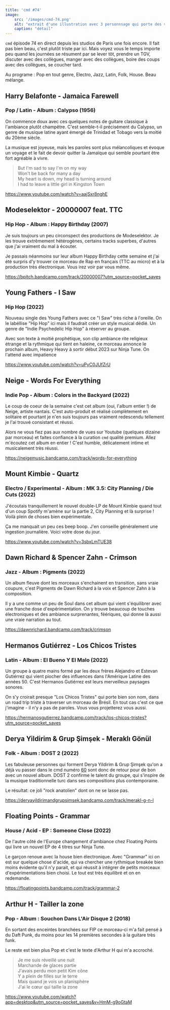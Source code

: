 ```yaml
---
title: 'cmd #74'
image:
    src: '/images/cmd-74.png'
    alt: "extrait d'une illustration avec 3 personnsage qui porte des verres ou des bouteilles"
    caption: "détail"
---
```


`cmd` épisode 74 en direct depuis les studios de Paris une fois encore. Il fait
pas bien beau, c'est plutôt triste par ici. Mais voyez vous le temps importe peu
quand les journées se résument par se lever tôt, prendre un TGV, discuter avec
des collègues, manger avec des collègues, boire des coups avec des collègues, se
coucher tard.

Au programe : Pop en tout genre, Electro, Jazz, Latin, Folk, House. Beau
mélange.



## Harry Belafonte - Jamaica Farewell

### Pop / Latin - Album : Calypso (1956)

On commence doux avec ces quelques notes de guitare classique à l'ambiance
plutôt champêtre. C'est semble-t-il précisément du Calypso, un genre de musique
latine ayant émergé de Trinidad et Tobago vers la moitié du 20ème siècle.

La musique est joyeuse, mais les paroles sont plus mélancoliques et évoque un
voyage et le fait de devoir quitter la Jamaïque qui semble pourtant être fort
agréable à vivre.

> But I'm sad to say I'm on my way <br/>
> Won't be back for many a day <br/>
> My heart is down, my head is turning around <br/>
> I had to leave a little girl in Kingston Town <br/>

https://www.youtube.com/watch?v=aajSxr8nghE



## Modeselektor - 20000007 feat. TTC

### Hip Hop - Album : Happy Birthday (2007)

Je suis toujours un peu circonspect des productions de Modeselektor. Je les
trouve extrêmement hétérogènes, certains tracks superbes, d'autres que j'ai
vraiment du mal à écouter.

Je passais néanmoins sur leur album Happy Birthday cette semaine et j'ai été
surpris d'y trouver ce morceau de Rap en français (TTC au micro) et à la
production très électronique. Vous irez voir par vous même.

https://bpitch.bandcamp.com/track/20000007?utm_source=pocket_saves



## Young Fathers - I Saw

### Hip Hop (2022)

Nouveau single des Young Fathers avec ce "I Saw" très riche à l'oreille. On le
labéllise "Hip Hop" ici mais il faudrait créer un style musical dédié. Un genre
de "Indie Psychedelic Hip Hop" à réserver au groupe.

Avec son texte à moitié prophétique, son clip ambiance rite religieux étrange et
la rythmique qui tient en haleine, ce morceau annonce le prochain album, Heavy
Heavy à sortir début 2023 sur Ninja Tune. On l'attend avec impatience

https://www.youtube.com/watch?v=uPyC0JUfZrU



## Neige - Words For Everything

### Indie Pop - Album : Colors in the Backyard (2022)

Le coup de coeur de la semaine c'est cet album (oui, l'album entier !) de Neige,
artiste nantais. C'est auto-produit et réalisé complètement en solitaire et
pourtant je n'en suis toujours pas vraiment redescendu tellement je l'ai trouvé
consistant et réussi.

Alors ne vous fiez pas aux nombre de vues sur Youtube (quelques dizaine par
morceau) et faites confiance à la curation `cmd` qualité premium. Allez
m'écoutez cet album en entier ! C'est humble, délicatement intime et
musicalement très réussi.

https://neigemusic.bandcamp.com/track/words-for-everything



## Mount Kimbie - Quartz

### Electro / Experimental - Album : MK 3.5: City Planning / Die Cuts (2022)

J'écoutais tranquillement le nouvel double-LP de Mount Kimbie quand tout d'un
coup Spotify m'amène sur la partie 2, City Planning et là surprise ! Voilà plein
de choses bien expérimentale.

Ça me manquait un peu ces beep boop. J'en conseille généralement une ingestion
journalière. Voici votre dose du jour.

https://www.youtube.com/watch?v=3sbxLmTUE38



## Dawn Richard & Spencer Zahn - Crimson

### Jazz - Album : Pigments (2022)

Un album fleuve dont les morceaux s'enchainent en transition, sans vraie
coupure, c'est Pigments de Dawn Richard à la voix et Spencer Zahn à la
composition.

Il y a une comme un peu de Soul dans cet album qui vient s'équilibrer avec une
franche dose d'expérimentation. On y trouve beaucoup de touches électroniques et
des ambiance surprenantes, féériques, qui donne là aussi une vraie narration au
tout.

https://dawnrichard.bandcamp.com/track/crimson



## Hermanos Gutiérrez - Los Chicos Tristes

### Latin - Album : El Bueno Y El Malo (2022)

Un groupe à quatre mains formé par les deux frères Alejandro et Estevan
Gutiérrez qui vient piocher des influences dans l'Amérique Latine des années 50.
C'est Hermanos Gutiérrez est leurs merveilleux paysages sonores.

On s'y croirait presque "Los Chicos Tristes" qui porte bien son nom, dans un
road trip triste à traverser un morceau de Brésil. En tout cas c'est ce que
j'imagine - il n'y a pas de paroles. Vous vous projetterez vous aussi.

https://hermanosgutierrez.bandcamp.com/track/los-chicos-tristes?utm_source=pocket_saves



## Derya Yildirim & Grup Şimşek - Meraklı Gönül

### Folk - Album : DOST 2 (2022)

Les fabuleuse personnes qui forment Derya Yildirim & Grup Şimşek qu'on a déjà vu
passer dans le cmd numéro [60](https://cmd.wuips.com/post/2022-08-12-cmd-60)
sont donc de retour pour de bon avec un nouvel album. DOST 2 confirme le talent
du groupe, qui s'inspire de la musique traditionnelle turc dans ses compositions
plus contemporaine.

Le résultat: ce joli "rock anatolien" dont on ne se lasse pas.

https://deryayildirimandgrupsimsek.bandcamp.com/track/merakl-g-n-l



## Floating Points - Grammar

### House / Acid - EP : Someone Close (2022)

De l'autre côté de l'Europe changement d'ambiance chez Floating Points qui livre
un nouvel EP de 4 titres sur Ninja Tune.

Le garçon renoue avec la house bien électronique. Avec "Grammar" ici on est sur
quelque chose d'acide, qui va chercher une rythmique breakée bien moins évidente
qu'il n'y parait, et qui réussit à intégrer de petits morceaux
d'expérimentations bien choisi. Le tout est très équilibré et on en redemande.

https://floatingpoints.bandcamp.com/track/grammar-2



## Arthur H - Tailler la zone

### Pop - Album : Souchon Dans L'Air Disque 2 (2018)

En sortant des enceintes branchées sur FIP ce morceau-ci m'a fait pensé à du
Daft Punk, du moins pour les 14 premières secondes à la guitare très funk.

Le reste est bien plus Pop et c'est le texte d'Arthur H qui m'a accroché.

> Je me suis réveillé une nuit <br />
> Marchande de glaces partie <br />
> J'avais perdu mon petit Kim cône <br />
> Y a plein de filles sur le terre <br />
> Mais quand je vois un planisphère <br />
> J'ai le cœur qui taille la zone <br />

https://www.youtube.com/watch?app=desktop&utm_source=pocket_saves&v=HmM-g9oGtaM



